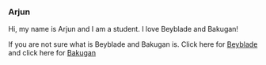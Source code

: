 ### Arjun
Hi, my name is Arjun and I am a student. I love Beyblade and Bakugan!

If you are not sure what is Beyblade and Bakugan is. Click here for [Beyblade](https://en.wikipedia.org/wiki/Beyblade) and click here for [Bakugan](https://en.wikipedia.org/wiki/Bakugan_Battle_Brawlers) 

